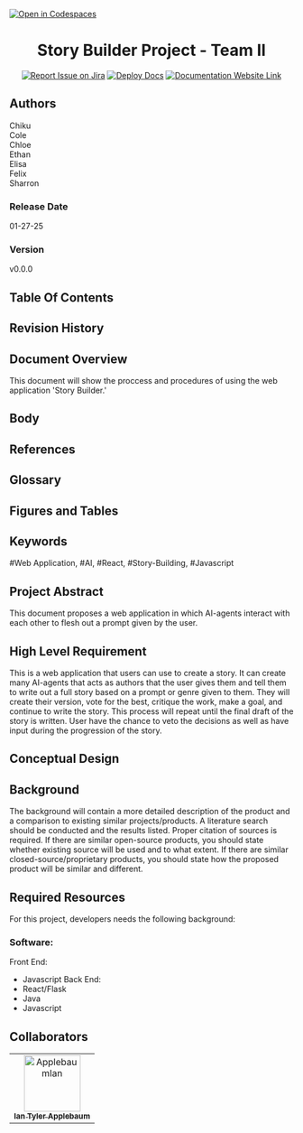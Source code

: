 [![Open in Codespaces](https://classroom.github.com/assets/launch-codespace-2972f46106e565e64193e422d61a12cf1da4916b45550586e14ef0a7c637dd04.svg)](https://classroom.github.com/open-in-codespaces?assignment_repo_id=17857564)
<div align="center">

# Story Builder Project - Team II
[![Report Issue on Jira](https://img.shields.io/badge/Report%20Issues-Jira-0052CC?style=flat&logo=jira-software)](https://temple-cis-projects-in-cs.atlassian.net/jira/software/c/projects/DT/issues)
[![Deploy Docs](https://github.com/ApplebaumIan/tu-cis-4398-docs-template/actions/workflows/deploy.yml/badge.svg)](https://github.com/ApplebaumIan/tu-cis-4398-docs-template/actions/workflows/deploy.yml)
[![Documentation Website Link](https://img.shields.io/badge/-Documentation%20Website-brightgreen)]([https://applebaumian.github.io/tu-cis-4398-docs-template/](https://capstone-projects-2025-spring.github.io/project-003-story-builder-team-2/))



</div>

## Authors

Chiku\
Cole\
Chloe\
Ethan\
Elisa\
Felix\
Sharron
### Release Date
01-27-25

### Version
v0.0.0

## Table Of Contents

## Revision History

## Document Overview
This document will show the proccess and procedures of using the web application 'Story Builder.'

## Body

## References

## Glossary

## Figures and Tables

## Keywords

#Web Application, #AI, #React, #Story-Building, #Javascript

## Project Abstract

This document proposes a web application in which AI-agents interact with each other to flesh out a prompt given by the user.

## High Level Requirement

This is a web application that users can use to create a story. It can create many AI-agents that acts as authors that the user gives them and tell them to write out a full story based on a prompt or genre given to them. They will create their version, vote for the best, critique the work, make a goal, and continue to write the story. This process will repeat until the final draft of the story is written. User have the chance to veto the decisions as well as have input during the progression of the story.

## Conceptual Design


## Background

The background will contain a more detailed description of the product and a comparison to existing similar projects/products. A literature search should be conducted and the results listed. Proper citation of sources is required. If there are similar open-source products, you should state whether existing source will be used and to what extent. If there are similar closed-source/proprietary products, you should state how the proposed product will be similar and different.

## Required Resources

For this project, developers needs the following background:
### Software:
Front End:
- Javascript
Back End:
- React/Flask
- Java
- Javascript


## Collaborators

[//]: # ( readme: collaborators -start )
<table>
<tr>
    <td align="center">
        <a href="https://github.com/ApplebaumIan">
            <img src="https://avatars.githubusercontent.com/u/9451941?v=4" width="100;" alt="ApplebaumIan"/>
            <br />
            <sub><b>Ian Tyler Applebaum</b></sub>
        </a>
    </td>
    </tr>
</table>

[//]: # ( readme: collaborators -end )

